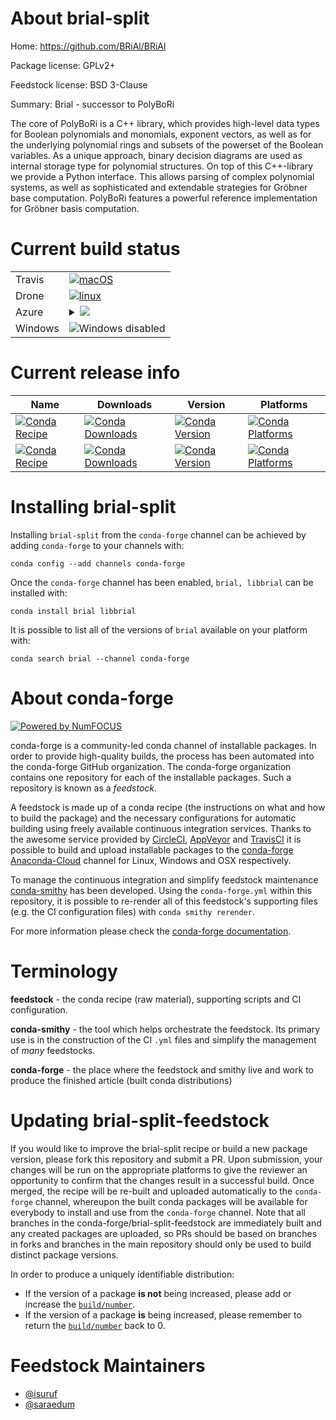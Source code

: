 About brial-split
=================

Home: https://github.com/BRiAl/BRiAl

Package license: GPLv2+

Feedstock license: BSD 3-Clause

Summary: Brial - successor to PolyBoRi

The core of PolyBoRi is a C++ library, which provides high-level data
types for Boolean polynomials and monomials, exponent vectors, as well
as for the underlying polynomial rings and subsets of the powerset of
the Boolean variables. As a unique approach, binary decision diagrams
are used as internal storage type for polynomial structures. On top of
this C++-library we provide a Python interface. This allows parsing of
complex polynomial systems, as well as sophisticated and extendable
strategies for Gröbner base computation. PolyBoRi features a powerful
reference implementation for Gröbner basis computation.


Current build status
====================


<table><tr>
    <td>Travis</td>
    <td>
      <a href="https://travis-ci.com/conda-forge/brial-feedstock">
        <img alt="macOS" src="https://img.shields.io/travis/com/conda-forge/brial-feedstock/master.svg?label=macOS">
      </a>
    </td>
  </tr><tr>
    <td>Drone</td>
    <td>
      <a href="https://cloud.drone.io/conda-forge/brial-feedstock">
        <img alt="linux" src="https://img.shields.io/drone/build/conda-forge/master.svg?label=Linux">
      </a>
    </td>
  </tr>
    
  <tr>
    <td>Azure</td>
    <td>
      <details>
        <summary>
          <a href="https://dev.azure.com/conda-forge/feedstock-builds/_build/latest?definitionId=3760&branchName=master">
            <img src="https://dev.azure.com/conda-forge/feedstock-builds/_apis/build/status/brial-feedstock?branchName=master">
          </a>
        </summary>
        <table>
          <thead><tr><th>Variant</th><th>Status</th></tr></thead>
          <tbody><tr>
              <td>linux</td>
              <td>
                <a href="https://dev.azure.com/conda-forge/feedstock-builds/_build/latest?definitionId=3760&branchName=master">
                  <img src="https://dev.azure.com/conda-forge/feedstock-builds/_apis/build/status/brial-feedstock?branchName=master&jobName=linux&configuration=linux_" alt="variant">
                </a>
              </td>
            </tr><tr>
              <td>linux_aarch64</td>
              <td>
                <a href="https://dev.azure.com/conda-forge/feedstock-builds/_build/latest?definitionId=3760&branchName=master">
                  <img src="https://dev.azure.com/conda-forge/feedstock-builds/_apis/build/status/brial-feedstock?branchName=master&jobName=linux&configuration=linux_aarch64_" alt="variant">
                </a>
              </td>
            </tr><tr>
              <td>linux_ppc64le</td>
              <td>
                <a href="https://dev.azure.com/conda-forge/feedstock-builds/_build/latest?definitionId=3760&branchName=master">
                  <img src="https://dev.azure.com/conda-forge/feedstock-builds/_apis/build/status/brial-feedstock?branchName=master&jobName=linux&configuration=linux_ppc64le_" alt="variant">
                </a>
              </td>
            </tr><tr>
              <td>osx</td>
              <td>
                <a href="https://dev.azure.com/conda-forge/feedstock-builds/_build/latest?definitionId=3760&branchName=master">
                  <img src="https://dev.azure.com/conda-forge/feedstock-builds/_apis/build/status/brial-feedstock?branchName=master&jobName=osx&configuration=osx_" alt="variant">
                </a>
              </td>
            </tr>
          </tbody>
        </table>
      </details>
    </td>
  </tr>
  <tr>
    <td>Windows</td>
    <td>
      <img src="https://img.shields.io/badge/Windows-disabled-lightgrey.svg" alt="Windows disabled">
    </td>
  </tr>
</table>

Current release info
====================

| Name | Downloads | Version | Platforms |
| --- | --- | --- | --- |
| [![Conda Recipe](https://img.shields.io/badge/recipe-brial-green.svg)](https://anaconda.org/conda-forge/brial) | [![Conda Downloads](https://img.shields.io/conda/dn/conda-forge/brial.svg)](https://anaconda.org/conda-forge/brial) | [![Conda Version](https://img.shields.io/conda/vn/conda-forge/brial.svg)](https://anaconda.org/conda-forge/brial) | [![Conda Platforms](https://img.shields.io/conda/pn/conda-forge/brial.svg)](https://anaconda.org/conda-forge/brial) |
| [![Conda Recipe](https://img.shields.io/badge/recipe-libbrial-green.svg)](https://anaconda.org/conda-forge/libbrial) | [![Conda Downloads](https://img.shields.io/conda/dn/conda-forge/libbrial.svg)](https://anaconda.org/conda-forge/libbrial) | [![Conda Version](https://img.shields.io/conda/vn/conda-forge/libbrial.svg)](https://anaconda.org/conda-forge/libbrial) | [![Conda Platforms](https://img.shields.io/conda/pn/conda-forge/libbrial.svg)](https://anaconda.org/conda-forge/libbrial) |

Installing brial-split
======================

Installing `brial-split` from the `conda-forge` channel can be achieved by adding `conda-forge` to your channels with:

```
conda config --add channels conda-forge
```

Once the `conda-forge` channel has been enabled, `brial, libbrial` can be installed with:

```
conda install brial libbrial
```

It is possible to list all of the versions of `brial` available on your platform with:

```
conda search brial --channel conda-forge
```


About conda-forge
=================

[![Powered by NumFOCUS](https://img.shields.io/badge/powered%20by-NumFOCUS-orange.svg?style=flat&colorA=E1523D&colorB=007D8A)](http://numfocus.org)

conda-forge is a community-led conda channel of installable packages.
In order to provide high-quality builds, the process has been automated into the
conda-forge GitHub organization. The conda-forge organization contains one repository
for each of the installable packages. Such a repository is known as a *feedstock*.

A feedstock is made up of a conda recipe (the instructions on what and how to build
the package) and the necessary configurations for automatic building using freely
available continuous integration services. Thanks to the awesome service provided by
[CircleCI](https://circleci.com/), [AppVeyor](https://www.appveyor.com/)
and [TravisCI](https://travis-ci.com/) it is possible to build and upload installable
packages to the [conda-forge](https://anaconda.org/conda-forge)
[Anaconda-Cloud](https://anaconda.org/) channel for Linux, Windows and OSX respectively.

To manage the continuous integration and simplify feedstock maintenance
[conda-smithy](https://github.com/conda-forge/conda-smithy) has been developed.
Using the ``conda-forge.yml`` within this repository, it is possible to re-render all of
this feedstock's supporting files (e.g. the CI configuration files) with ``conda smithy rerender``.

For more information please check the [conda-forge documentation](https://conda-forge.org/docs/).

Terminology
===========

**feedstock** - the conda recipe (raw material), supporting scripts and CI configuration.

**conda-smithy** - the tool which helps orchestrate the feedstock.
                   Its primary use is in the construction of the CI ``.yml`` files
                   and simplify the management of *many* feedstocks.

**conda-forge** - the place where the feedstock and smithy live and work to
                  produce the finished article (built conda distributions)


Updating brial-split-feedstock
==============================

If you would like to improve the brial-split recipe or build a new
package version, please fork this repository and submit a PR. Upon submission,
your changes will be run on the appropriate platforms to give the reviewer an
opportunity to confirm that the changes result in a successful build. Once
merged, the recipe will be re-built and uploaded automatically to the
`conda-forge` channel, whereupon the built conda packages will be available for
everybody to install and use from the `conda-forge` channel.
Note that all branches in the conda-forge/brial-split-feedstock are
immediately built and any created packages are uploaded, so PRs should be based
on branches in forks and branches in the main repository should only be used to
build distinct package versions.

In order to produce a uniquely identifiable distribution:
 * If the version of a package **is not** being increased, please add or increase
   the [``build/number``](https://conda.io/docs/user-guide/tasks/build-packages/define-metadata.html#build-number-and-string).
 * If the version of a package **is** being increased, please remember to return
   the [``build/number``](https://conda.io/docs/user-guide/tasks/build-packages/define-metadata.html#build-number-and-string)
   back to 0.

Feedstock Maintainers
=====================

* [@isuruf](https://github.com/isuruf/)
* [@saraedum](https://github.com/saraedum/)

